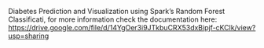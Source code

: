 Diabetes Prediction and Visualization using Spark’s Random Forest Classificati, for more information check the documentation here:
https://drive.google.com/file/d/14YgOer3i9JTkbuCRX53dxBipjf-cKClk/view?usp=sharing
